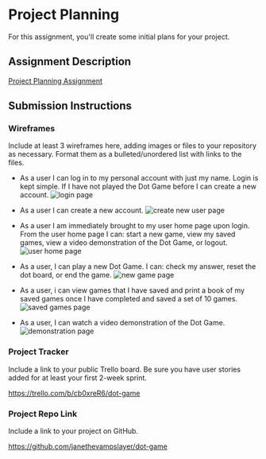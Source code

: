 # Project Planning
For this assignment, you'll create some initial plans for your project.

## Assignment Description
[Project Planning Assignment](https://education.launchcode.org/liftoff/modules/assignments/project-planning)

## Submission Instructions

### Wireframes

Include at least 3 wireframes here, adding images or files to your repository as necessary. Format them as a bulleted/unordered list with links to the files.

* As a user I can log in to my personal account with just my name. Login is kept simple. If I have not played the Dot Game before I can create a new account. 
![login page](/Users/janebyrne/Desktop/:login.JPG)

* As a user I can create a new account.
![create new user page](/Users/janebyrne/Desktop/:newUser.JPG)

* As a user I am immediately brought to my user home page upon login. From the user home page I can: start a new game, view my saved games, view a video demonstration of the Dot Game, or logout.
![user home page](/Users/janebyrne/Desktop/:userHome.JPG)

* As a user, I can play a new Dot Game. I can: check my answer, reset the dot board, or end the game.
![new game page](/Users/janebyrne/Desktop/:newGame.JPG)

* As a user, i can view games that I have saved and print a book of my saved games once I have completed and saved a set of 10 games.
![saved games page](/Users/janebyrne/Desktop/:savedGames.JPG)

* As a user, I can watch a video demonstration of the Dot Game.
![demonstration page](/Users/janebyrne/Desktop/:demonstration.JPG)
### Project Tracker

Include a link to your public Trello board. Be sure you have user stories added for at least your first 2-week sprint.

https://trello.com/b/cb0xreR6/dot-game

### Project Repo Link

Include a link to your project on GitHub.

https://github.com/janethevampslayer/dot-game

